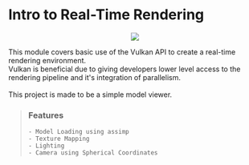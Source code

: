 # Intro to Real-Time Rendering

<center>
	<img src="https://upload.wikimedia.org/wikipedia/commons/f/fe/Vulkan_logo.svg">
</center>

<p>
	This module covers basic use of the Vulkan API to create a real-time rendering environment. <br/>
	Vulkan is beneficial due to giving developers lower level access to the rendering pipeline and it's integration of parallelism. <br/>
	<br/>
	This project is made to be a simple model viewer.
	
</p>

<blockquote> 
	<h3> Features </h3>
	
	- Model Loading using assimp
	- Texture Mapping
	- Lighting
	- Camera using Spherical Coordinates
</blockquote>
